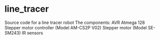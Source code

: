 # line_tracer
Source code for a line tracer robot
The components:
AVR Atmega 128 
Stepper motor controller (Model AM-CS2P V02)
Stepper motor (Model SE-SM243)
IR sensors

